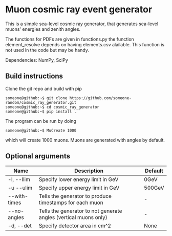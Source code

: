 # Muon cosmic ray event generator
This is a simple sea-level cosmic ray generator, that generates sea-level muons' energies and zenith angles.

The functions for PDFs are given in functions.py
the function element_resolve depends on having elements.csv alailable. This function is not used in the code but may be handy.

Dependencies: NumPy, SciPy

## Build instructions
Clone the git repo and build with pip
```console
someone@github:~$ git clone https://github.com/someone-random/cosmic_ray_generator.git
someone@github:~$ cd cosmic_ray_generator
someone@github:~$ pip install .
```
The program can be run by doing
```console
someone@github:~$ MuCreate 1000
```
which will create 1000 muons. Muons are generated with angles by default.
## Optional arguments
| Name        | Description | Default|
| ----------- | ----------- |--------|
| -l, --llim  | Specify lower energy limit in GeV|0GeV|
| -u --ulim   | Specify upper energy limit in GeV|500GeV|
| --with-times| Tells the generator to produce timestamps for each muon|-|
| --no-angles | Tells the generator to not generate angles (vertical muons only)|-|
| -d, --det   | Specify detector area in cm^2|None|